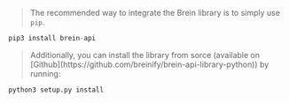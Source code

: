<blockquote class="lang-specific python">
<p>The recommended way to integrate the Brein library is to simply use <code class="prettyprint">pip</code>.</p>
</blockquote>

>
```python
pip3 install brein-api
```

<blockquote class="lang-specific python">
<p>Additionally, you can install the library from sorce (available on [Github](https://github.com/breinify/brein-api-library-python)) by running:</p>
</blockquote>

>
```python
python3 setup.py install
```
